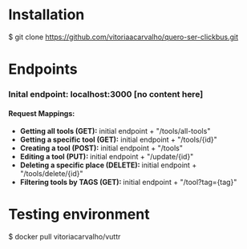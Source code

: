 # Installation 
$ git clone https://github.com/vitoriaacarvalho/quero-ser-clickbus.git

# Endpoints
  <h3>Inital endpoint: localhost:3000 [no content here]</h3>
  <h4>Request Mappings:</h4>
    <ul>
       <li><strong>Getting all tools (GET):</strong> initial endpoint + "/tools/all-tools"</li>
       <li><strong>Getting a specific tool (GET):</strong> initial endpoint + "/tools/{id}"</li>
       <li><strong>Creating a tool (POST):</strong> initial endpoint + "/tools"</li>
       <li><strong>Editing a tool (PUT): </strong>initial endpoint + "/update/{id}" </li>
       <li><strong>Deleting a specific place (DELETE): </strong>initial endpoint + "/tools/delete/{id}"</li>
       <li><strong>Filtering tools by TAGS (GET): </strong>initial endpoint + "/tool?tag={tag}"</li>
    </ul>
    
  # Testing environment
  $ docker pull vitoriacarvalho/vuttr
  
  
